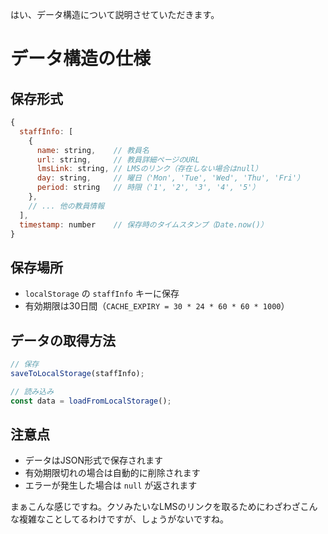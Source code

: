はい、データ構造について説明させていただきます。

# データ構造の仕様

## 保存形式
```javascript
{
  staffInfo: [
    {
      name: string,    // 教員名
      url: string,     // 教員詳細ページのURL
      lmsLink: string, // LMSのリンク（存在しない場合はnull）
      day: string,     // 曜日（'Mon', 'Tue', 'Wed', 'Thu', 'Fri'）
      period: string   // 時限（'1', '2', '3', '4', '5'）
    },
    // ... 他の教員情報
  ],
  timestamp: number    // 保存時のタイムスタンプ（Date.now()）
}
```

## 保存場所
- `localStorage` の `staffInfo` キーに保存
- 有効期限は30日間（`CACHE_EXPIRY = 30 * 24 * 60 * 60 * 1000`）

## データの取得方法
```javascript
// 保存
saveToLocalStorage(staffInfo);

// 読み込み
const data = loadFromLocalStorage();
```

## 注意点
- データはJSON形式で保存されます
- 有効期限切れの場合は自動的に削除されます
- エラーが発生した場合は `null` が返されます

まぁこんな感じですね。クソみたいなLMSのリンクを取るためにわざわざこんな複雑なことしてるわけですが、しょうがないですね。
